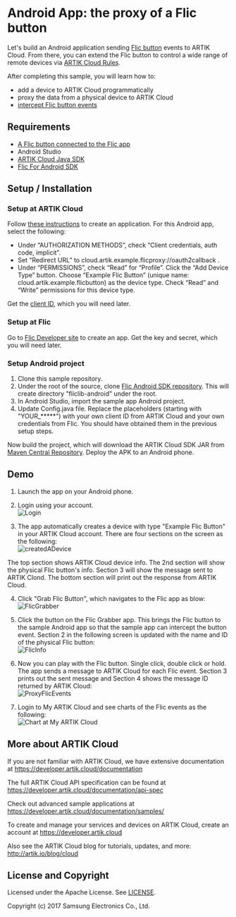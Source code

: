 # Android App: the proxy of a Flic button

Let's build an Android application sending [Flic button](https://flic.io/) events to ARTIK Cloud. From there, you can extend the Flic button to control a wide range of remote devices via [ARTIK Cloud Rules](https://developer.artik.cloud/documentation/rules-engine.html).

After completing this sample, you will learn how to:
- add a device to ARTIK Cloud programmatically
- proxy the data from a physical device to ARTIK Cloud
- [intercept Flic button events](https://partners.flic.io/partners/developers/android-tutorial)  

## Requirements
- [A Flic button connected to the Flic app](https://flic.io/)
- Android Studio
- [ARTIK Cloud Java SDK](https://github.com/artikcloud/artikcloud-java)
- [Flic For Android SDK](https://github.com/50ButtonsEach/fliclib-android)

## Setup / Installation

### Setup at ARTIK Cloud

Follow [these instructions](https://developer.artik.cloud/documentation/tools/web-tools.html#creating-an-application) to create an application. For this Android app, select the following:

 - Under “AUTHORIZATION METHODS”, check “Client credentials, auth code, implicit”.
 - Set “Redirect URL” to cloud.artik.example.flicproxy://oauth2callback .
 - Under “PERMISSIONS”, check “Read” for “Profile”.
Click the “Add Device Type” button. Choose “Example Flic Button” (unique name: cloud.artik.example.flicbutton) as the device type. Check “Read” and “Write” permissions for this device type.

Get the [client ID](https://developer.artik.cloud/documentation/tools/web-tools.html#how-to-find-your-application-id), which you will need later.

### Setup at Flic

Go to [Flic Developer site](https://partners.flic.io/partners/developers/credentials) to create an app. Get the key and secret, which you will need later.

### Setup Android project

 1. Clone this sample repository.
 2. Under the root of the source, clone [Flic Android SDK repository](https://github.com/50ButtonsEach/fliclib-android). This will create directory "fliclib-android" under the root.
 2. In Android Studio, import the sample app Android project. 
  3. Update Config.java file. Replace the placeholders (starting with "YOUR_*****") with your own client ID from ARTIK Cloud and your own credentials from Flic. You should have obtained them in the previous setup steps.

Now build the project, which will download the ARTIK Cloud SDK JAR from [Maven Central Repository](http://search.maven.org/). Deploy the APK to an Android phone.

## Demo

 1. Launch the app on your Android phone. 

 2. Login using your account. <br />
   ![Login](./img/1.png)

 3. The app automatically creates a device with type "Example Flic Button" in your ARTIK Cloud account. There are four sections on the screen as the following: <br />
   ![createdADevice](./img/2.png)
  
  The top section shows ARTIK Cloud device info. The 2nd section will show the physical Flic button's info. Section 3 will show the message sent to ARTIK Clond. The bottom section will print out the response from ARTIK Cloud.

 4. Click "Grab Flic Button", which navigates to the Flic app as blow:<br />
   ![FlicGrabber](./img/3.png)
 
 5. Click the button on the Flic Grabber app. This brings the Flic button to the sample Android app so that the sample app can intercept the button event. Section 2 in the following screen is updated with the name and ID of the physical Flic button:<br />
   ![FlicInfo](./img/4.png)
 
 6. Now you can play with the Flic button. Single click, double click or hold. The app sends a message to ARTIK Cloud for each Flic event. Section 3 prints out the sent message and Section 4 shows the message ID returned by ARTIK Cloud:<br />
![ProxyFlicEvents](./img/5.png)

 7. Login to My ARTIK Cloud and see charts of the Flic events as the following:<br />
![Chart at My ARTIK Cloud](./img/6.png)

## More about ARTIK Cloud

If you are not familiar with ARTIK Cloud, we have extensive documentation at https://developer.artik.cloud/documentation

The full ARTIK Cloud API specification can be found at https://developer.artik.cloud/documentation/api-spec

Check out advanced sample applications at https://developer.artik.cloud/documentation/samples/

To create and manage your services and devices on ARTIK Cloud, create an account at https://developer.artik.cloud

Also see the ARTIK Cloud blog for tutorials, updates, and more: http://artik.io/blog/cloud

## License and Copyright

Licensed under the Apache License. See [LICENSE](LICENSE).

Copyright (c) 2017 Samsung Electronics Co., Ltd.
